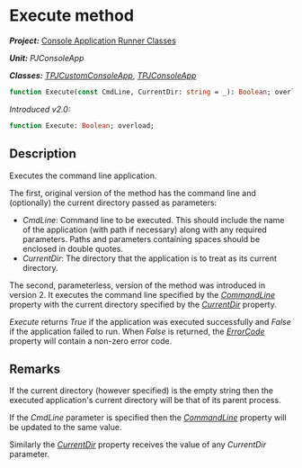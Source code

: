 # Execute method

***Project:*** [Console Application Runner Classes](../API.md)

***Unit:*** _PJConsoleApp_

***Classes:*** [_TPJCustomConsoleApp_](./TPJCustomConsoleApp.md), [_TPJConsoleApp_](./TPJConsoleApp.md)

```pascal
function Execute(const CmdLine, CurrentDir: string = _): Boolean; overload;
```

*Introduced v2.0:*

```pascal
function Execute: Boolean; overload;
```

## Description

Executes the command line application.

The first, original version of the method has the command line and (optionally) the current directory passed as parameters:

* _CmdLine_: Command line to be executed. This should include the name of the application (with path if necessary) along with any required parameters. Paths and parameters containing spaces should be enclosed in double quotes.
* _CurrentDir_: The directory that the application is to treat as its current directory.

The second, parameterless, version of the method was introduced in version 2. It executes the command line specified by the [_CommandLine_](./TPJCustomConsoleApp-CommandLine.md) property with the current directory specified by the [_CurrentDir_](TPJCustomConsoleApp-CurrentDir.md) property.

_Execute_ returns _True_ if the application was executed successfully and _False_ if the application failed to run. When _False_ is returned, the [_ErrorCode_](./TPJCustomConsoleApp-ErrorCode.md) property will contain a non-zero error code.

## Remarks

If the current directory (however specified) is the empty string then the executed application's current directory will be that of its parent process.

If the _CmdLine_ parameter is specified then the [_CommandLine_](TPJCustomConsoleApp-CommandLine.md) property will be updated to the same value.

Similarly the [_CurrentDir_](TPJCustomConsoleApp-CurrentDir.md) property receives the value of any _CurrentDir_ parameter.
